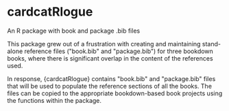 # cardcatRlogue

An R package with book and package .bib files

This package grew out of a frustration with creating and maintaining stand-alone reference files ("book.bib" and "package.bib") for three bookdown books, where there is significant overlap in the content of the references used.

In response, {cardcatRlogue} contains "book.bib" and "package.bib" files that will be used to populate the reference sections of all the books. The files can be copied to the appropriate bookdown-based book projects using the functions within the package.

